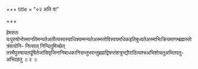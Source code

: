 +++
title = "०२ अति वा"

+++

हेमरुतः यःपुरुषोनोस्मानतिमन्यतेअतीत्यस्वस्याधिक्यम्मन्यतेअस्मत्तोपिस्वयमधिकइतिबुध्यतेअस्माभिःक्रियमाणम्ब्रह्मस्तोत्रंवायोनि- नित्सात् निन्दितुमिच्छेत् तस्मैपुरुषायतपूंषितेजांसिवृजिनानिबाधकानिसन्तुभवन्तुब्रह्मद्विषन्तंशत्रुन्द्यौरादित्यश्चअभिशोचतुअभितपतु- अभिदहतु ॥ २ ॥